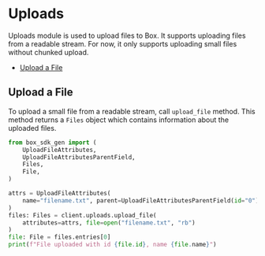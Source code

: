 # Uploads

Uploads module is used to upload files to Box. It supports uploading files from a readable stream. For now, it only supports uploading small files without chunked upload.

<!-- START doctoc generated TOC please keep comment here to allow auto update -->
<!-- DON'T EDIT THIS SECTION, INSTEAD RE-RUN doctoc TO UPDATE -->

- [Upload a File](#upload-a-file)

<!-- END doctoc generated TOC please keep comment here to allow auto update -->

## Upload a File

To upload a small file from a readable stream, call `upload_file` method.
This method returns a `Files` object which contains information about the uploaded files.

<!-- sample post_files_content -->

```python
from box_sdk_gen import (
    UploadFileAttributes,
    UploadFileAttributesParentField,
    Files,
    File,
)

attrs = UploadFileAttributes(
    name="filename.txt", parent=UploadFileAttributesParentField(id="0")
)
files: Files = client.uploads.upload_file(
    attributes=attrs, file=open("filename.txt", "rb")
)
file: File = files.entries[0]
print(f"File uploaded with id {file.id}, name {file.name}")
```
